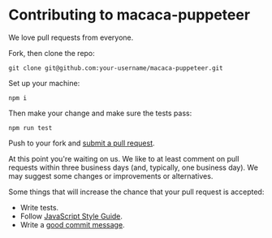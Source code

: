 # Contributing to macaca-puppeteer

We love pull requests from everyone.

Fork, then clone the repo:

    git clone git@github.com:your-username/macaca-puppeteer.git

Set up your machine:

    npm i

Then make your change and make sure the tests pass:

    npm run test

Push to your fork and [submit a pull request][pr].

[pr]: https://github.com/macacajs/macaca-puppeteer/compare/

At this point you're waiting on us. We like to at least comment on pull requests
within three business days (and, typically, one business day). We may suggest
some changes or improvements or alternatives.

Some things that will increase the chance that your pull request is accepted:

* Write tests.
* Follow [JavaScript Style Guide][style].
* Write a [good commit message][commit].

[style]: https://github.com/airbnb/javascript
[commit]: http://tbaggery.com/2008/04/19/a-note-about-git-commit-messages.html
